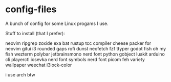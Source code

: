 # config-files

A bunch of config for some Linux progams I use.

Stuff to install (that I prefer):

neovim
ripgrep
zoxide
exa
bat
rustup
tcc compiler
cheese
packer for neovim
gitui
i3 rounded gaps
rofi
dunst
neofetch
fzf
ttyper
godot
fish
oh my fish
wezterm
polybar
jetbrainsmono nerd font
python gobject
luakit
arduino cli
playerctl
iosevka nerd font
symbols nerd font
picom
feh
variety wallpaper
weechat
i3lock-color



i use arch btw

